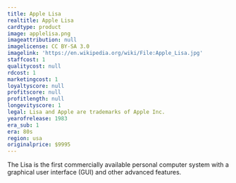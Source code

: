 ```yaml
---
title: Apple Lisa
realtitle: Apple Lisa
cardtype: product
image: applelisa.png
imageattribution: null
imagelicense: CC BY-SA 3.0
imagelink: 'https://en.wikipedia.org/wiki/File:Apple_Lisa.jpg'
staffcost: 1
qualitycost: null
rdcost: 1
marketingcost: 1
loyaltyscore: null
profitscore: null
profitlength: null
longevityscore: 1
legal: Lisa and Apple are trademarks of Apple Inc.
yearofrelease: 1983
era_sub: 1
era: 80s
region: usa
originalprice: $9995
---
```


The Lisa is the first commercially available personal computer system with a graphical user interface (GUI) and other advanced features.
